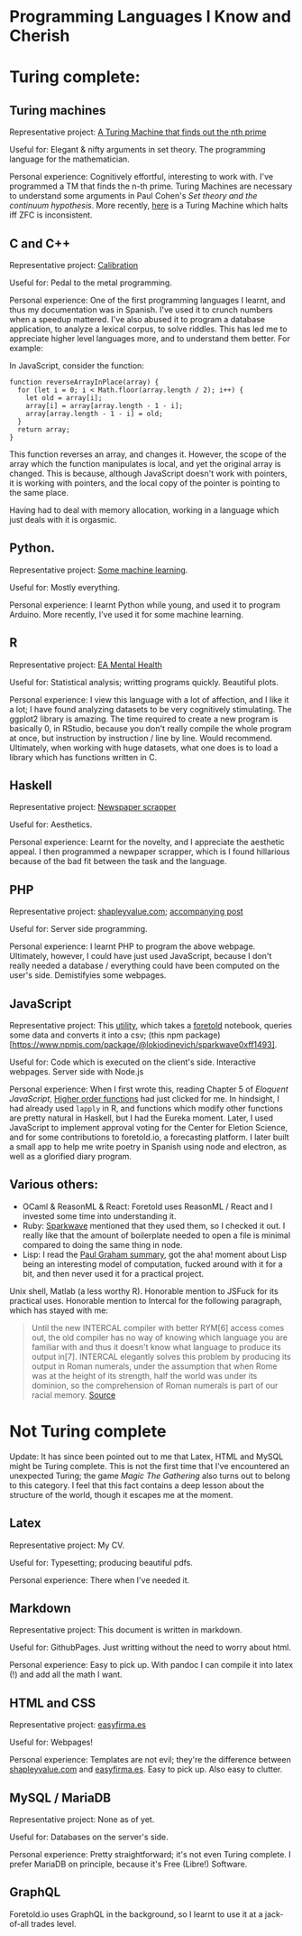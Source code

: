 # Programming Languages I Know and Cherish

# Turing complete:

## Turing machines

Representative project: [A Turing Machine that finds out the nth prime](https://github.com/NunoSempere/Turing_Machine)

Useful for: Elegant & nifty arguments in set theory. The programming language for the mathematician.

Personal experience: Cognitively effortful, interesting to work with. I've programmed a TM that finds the n-th prime. Turing Machines are necessary to understand some arguments in Paul Cohen's *Set theory and the continuum hypothesis*. More recently, [here](https://www.scottaaronson.com/blog/?p=2725) is a Turing Machine which halts iff ZFC is inconsistent.

## C and C++

Representative project: [Calibration](https://github.com/NunoSempere/calibration)

Useful for: Pedal to the metal programming.

Personal experience: One of the first programming languages I learnt, and thus my documentation was in Spanish. I've used it to crunch numbers when a speedup mattered. I've also abused it to program a database application, to analyze a lexical corpus, to solve riddles. This has led me to appreciate higher level languages more, and to understand them better. For example:

In JavaScript, consider the function:

```
function reverseArrayInPlace(array) {
  for (let i = 0; i < Math.floor(array.length / 2); i++) {
    let old = array[i];
    array[i] = array[array.length - 1 - i];
    array[array.length - 1 - i] = old;
  }
  return array;  
}
```

This function reverses an array, and changes it. However, the scope of the array which the function manipulates is local, and yet the original array is changed. This is because, although JavaScript doesn't work with pointers, it is working with pointers, and the local copy of the pointer is pointing to the same place.

Having had to deal with memory allocation, working in a language which just deals with it is orgasmic.

## Python.

Representative project: [Some machine learning](https://nunosempere.github.io/maths-prog/MachineLearningDemystified/). 

Useful for: Mostly everything.

Personal experience: I learnt Python while young, and used it to program Arduino. More recently, I've used it for some machine learning.

## R

Representative project: [EA Mental Health](https://forum.effectivealtruism.org/posts/FheKNFgPqEsN8Nxuv/ea-mental-health-survey-results-and-analysis)

Useful for: Statistical analysis; writting programs quickly. Beautiful plots.

Personal experience: I view this language with a lot of affection, and I like it a lot; I have found analyzing datasets to be very cognitively stimulating. The ggplot2 library is amazing. The time required to create a new program is basically 0, in RStudio, because you don't really compile the whole program at once, but instruction by instruction / line by line. Would recommend. Ultimately, when working with huge datasets, what one does is to load a library which has functions written in C.

## Haskell
Representative project: [Newspaper scrapper](https://github.com/NunoSempere/NewspaperScraper)

Useful for: Aesthetics.

Personal experience: Learnt for the novelty, and I appreciate the aesthetic appeal. I then programmed a newpaper scrapper, which is I found hillarious because of the bad fit between the task and the language.

## PHP 

Representative project: [shapleyvalue.com](http://shapleyvalue.com); [accompanying post](https://forum.effectivealtruism.org/posts/XHZJ9i7QBtAJZ6byW/shapley-values-better-than-counterfactuals)

Useful for: Server side programming.

Personal experience: I learnt PHP to program the above webpage. Ultimately, however, I could have just used JavaScript, because I don't really needed a database / everything could have been computed on the user's side. Demistifyies some webpages. 

## JavaScript
Representative project: This [utility](https://observablehq.com/@nunosempere/foretold-notebook-into-csv), which takes a [foretold](https://www.foretold.io/) notebook, queries some data and converts it into a csv; (this npm package)[https://www.npmjs.com/package/@lokiodinevich/sparkwave0xff1493].

Useful for: Code which is executed on the client's side. Interactive webpages. Server side with Node.js

Personal experience: When I first wrote this, reading Chapter 5 of *Eloquent JavaScript*,  [Higher order functions](https://en.wikipedia.org/wiki/Higher-order_function) had just clicked for me. In hindsight, I had already used ```lapply``` in R, and functions which modify other functions are pretty natural in Haskell, but I had the Eureka moment. Later, I used JavaScript to implement approval voting for the Center for Eletion Science, and for some contributions to foretold.io, a forecasting platform. I later built a small app to help me write poetry in Spanish using node and electron, as well as a glorified diary program.

## Various others:

- OCaml & ReasonML & React: Foretold uses ReasonML / React and I invested some time into understanding it.
- Ruby: [Sparkwave](https://www.sparkwave.tech/) mentioned that they used them, so I checked it out. I really like that the amount of boilerplate needed to open a file is minimal compared to doing the same thing in node.
- Lisp: I read the [Paul Graham summary](http://www.paulgraham.com/rootsoflisp.html), got the aha! moment about Lisp being an interesting model of computation, fucked around with it for a bit, and then never used it for a practical project. 

Unix shell, Matlab (a less worthy R). Honorable mention to JSFuck for its practical uses. Honorable mention to Intercal for the following paragraph, which has stayed with me: 

> Until the new INTERCAL compiler with better RYM[6] access comes out, the old compiler has no way of knowing which language you are familiar with and thus it doesn't know what language to produce its output in[7]. INTERCAL elegantly solves this problem by producing its output in Roman numerals, under the assumption that when Rome was at the height of its strength, half the world was under its dominion, so the comprehension of Roman numerals is part of our racial memory.
> [Source](http://www.catb.org/~esr/intercal/paper.html)


# Not Turing complete

Update: It has since been pointed out to me that Latex, HTML and MySQL might be Turing complete. This is not the first time that I've encountered an unexpected Turing; the game *Magic The Gathering* also turns out to belong to this category. I feel that this fact contains a deep lesson about the structure of the world, though it escapes me at the moment. 

## Latex
Representative project: My CV.

Useful for: Typesetting; producing beautiful pdfs.

Personal experience: There when I've needed it. 

## Markdown
Representative project: This document is written in markdown.

Useful for: GithubPages. Just writting without the need to worry about html.

Personal experience: Easy to pick up. With pandoc I can compile it into latex (!) and add all the math I want.

## HTML and CSS
Representative project: [easyfirma.es](easyfirma.es)

Useful for: Webpages!

Personal experience: Templates are not evil; they're the difference between [shapleyvalue.com](shapleyvalue.com) and [easyfirma.es](easyfirma.es). Easy to pick up. Also easy to clutter.

##  MySQL / MariaDB
Representative project: None as of yet. 

Useful for: Databases on the server's side.

Personal experience: Pretty straightforward; it's not even Turing complete. I prefer MariaDB on principle, because it's Free (Libre!) Software.


## GraphQL
Foretold.io uses GraphQL in the background, so I learnt to use it at a jack-of-all trades level.
